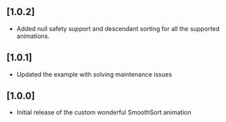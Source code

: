 ## [1.0.2]
* Added null safety support and descendant sorting for all the supported animations.

## [1.0.1] 
* Updated the example with solving maintenance issues

## [1.0.0]
* Initial release of the custom wonderful SmoothSort animation
